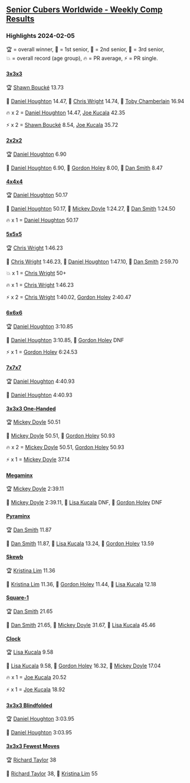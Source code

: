 <style>table {white-space: nowrap;}</style>
<link rel="stylesheet" type="text/css" href="/scw-comp/css/flags.css" />

## [Senior Cubers Worldwide - Weekly Comp Results](/scw-comp/results/)
### Highlights 2024-02-05

<span style="white-space: nowrap;">🏆 = overall winner</span>, <span style="white-space: nowrap;">🥇 = 1st senior</span>, <span style="white-space: nowrap;">🥈 = 2nd senior</span>, <span style="white-space: nowrap;">🥉 = 3rd senior</span>, <span style="white-space: nowrap;">💥 = overall record (age group)</span>, <span style="white-space: nowrap;">🔥 = PR average</span>, <span style="white-space: nowrap;">⚡ = PR single</span>.

#### [3x3x3](333.md)

<span style="white-space: nowrap;">🏆 [Shawn Boucké](../../persons/shawn_boucke/333.md) 13.73</span>

<span style="white-space: nowrap;">🥇 [Daniel Houghton](../../persons/daniel_houghton/333.md) 14.47</span>, <span style="white-space: nowrap;">🥈 [Chris Wright](../../persons/chris_wright/333.md) 14.74</span>, <span style="white-space: nowrap;">🥉 [Toby Chamberlain](../../persons/toby_chamberlain/333.md) 16.94</span>

🔥 x 2 = <span style="white-space: nowrap;">[Daniel Houghton](../../persons/daniel_houghton/333.md) 14.47</span>, <span style="white-space: nowrap;">[Joe Kucala](../../persons/joe_kucala/333.md) 42.35</span>

⚡ x 2 = <span style="white-space: nowrap;">[Shawn Boucké](../../persons/shawn_boucke/333.md) 8.54</span>, <span style="white-space: nowrap;">[Joe Kucala](../../persons/joe_kucala/333.md) 35.72</span>

#### [2x2x2](222.md)

<span style="white-space: nowrap;">🏆 [Daniel Houghton](../../persons/daniel_houghton/222.md) 6.90</span>

<span style="white-space: nowrap;">🥇 [Daniel Houghton](../../persons/daniel_houghton/222.md) 6.90</span>, <span style="white-space: nowrap;">🥈 [Gordon Holey](../../persons/gordon_holey/222.md) 8.00</span>, <span style="white-space: nowrap;">🥉 [Dan Smith](../../persons/dan_smith/222.md) 8.47</span>

#### [4x4x4](444.md)

<span style="white-space: nowrap;">🏆 [Daniel Houghton](../../persons/daniel_houghton/444.md) 50.17</span>

<span style="white-space: nowrap;">🥇 [Daniel Houghton](../../persons/daniel_houghton/444.md) 50.17</span>, <span style="white-space: nowrap;">🥈 [Mickey Doyle](../../persons/mickey_doyle/444.md) 1:24.27</span>, <span style="white-space: nowrap;">🥉 [Dan Smith](../../persons/dan_smith/444.md) 1:24.50</span>

🔥 x 1 = <span style="white-space: nowrap;">[Daniel Houghton](../../persons/daniel_houghton/444.md) 50.17</span>

#### [5x5x5](555.md)

<span style="white-space: nowrap;">🏆 [Chris Wright](../../persons/chris_wright/555.md) 1:46.23</span>

<span style="white-space: nowrap;">🥇 [Chris Wright](../../persons/chris_wright/555.md) 1:46.23</span>, <span style="white-space: nowrap;">🥈 [Daniel Houghton](../../persons/daniel_houghton/555.md) 1:47.10</span>, <span style="white-space: nowrap;">🥉 [Dan Smith](../../persons/dan_smith/555.md) 2:59.70</span>

💥 x 1 = <span style="white-space: nowrap;">[Chris Wright](../../persons/chris_wright/555.md) 50+</span>

🔥 x 1 = <span style="white-space: nowrap;">[Chris Wright](../../persons/chris_wright/555.md) 1:46.23</span>

⚡ x 2 = <span style="white-space: nowrap;">[Chris Wright](../../persons/chris_wright/555.md) 1:40.02</span>, <span style="white-space: nowrap;">[Gordon Holey](../../persons/gordon_holey/555.md) 2:40.47</span>

#### [6x6x6](666.md)

<span style="white-space: nowrap;">🏆 [Daniel Houghton](../../persons/daniel_houghton/666.md) 3:10.85</span>

<span style="white-space: nowrap;">🥇 [Daniel Houghton](../../persons/daniel_houghton/666.md) 3:10.85</span>, <span style="white-space: nowrap;">🥈 [Gordon Holey](../../persons/gordon_holey/666.md) DNF</span>

⚡ x 1 = <span style="white-space: nowrap;">[Gordon Holey](../../persons/gordon_holey/666.md) 6:24.53</span>

#### [7x7x7](777.md)

<span style="white-space: nowrap;">🏆 [Daniel Houghton](../../persons/daniel_houghton/777.md) 4:40.93</span>

<span style="white-space: nowrap;">🥇 [Daniel Houghton](../../persons/daniel_houghton/777.md) 4:40.93</span>

#### [3x3x3 One-Handed](333oh.md)

<span style="white-space: nowrap;">🏆 [Mickey Doyle](../../persons/mickey_doyle/333oh.md) 50.51</span>

<span style="white-space: nowrap;">🥇 [Mickey Doyle](../../persons/mickey_doyle/333oh.md) 50.51</span>, <span style="white-space: nowrap;">🥈 [Gordon Holey](../../persons/gordon_holey/333oh.md) 50.93</span>

🔥 x 2 = <span style="white-space: nowrap;">[Mickey Doyle](../../persons/mickey_doyle/333oh.md) 50.51</span>, <span style="white-space: nowrap;">[Gordon Holey](../../persons/gordon_holey/333oh.md) 50.93</span>

⚡ x 1 = <span style="white-space: nowrap;">[Mickey Doyle](../../persons/mickey_doyle/333oh.md) 37.14</span>

#### [Megaminx](minx.md)

<span style="white-space: nowrap;">🏆 [Mickey Doyle](../../persons/mickey_doyle/minx.md) 2:39.11</span>

<span style="white-space: nowrap;">🥇 [Mickey Doyle](../../persons/mickey_doyle/minx.md) 2:39.11</span>, <span style="white-space: nowrap;">🥈 [Lisa Kucala](../../persons/lisa_kucala/minx.md) DNF</span>, <span style="white-space: nowrap;">🥉 [Gordon Holey](../../persons/gordon_holey/minx.md) DNF</span>

#### [Pyraminx](pyram.md)

<span style="white-space: nowrap;">🏆 [Dan Smith](../../persons/dan_smith/pyram.md) 11.87</span>

<span style="white-space: nowrap;">🥇 [Dan Smith](../../persons/dan_smith/pyram.md) 11.87</span>, <span style="white-space: nowrap;">🥈 [Lisa Kucala](../../persons/lisa_kucala/pyram.md) 13.24</span>, <span style="white-space: nowrap;">🥉 [Gordon Holey](../../persons/gordon_holey/pyram.md) 13.59</span>

#### [Skewb](skewb.md)

<span style="white-space: nowrap;">🏆 [Kristina Lim](../../persons/kristina_lim/skewb.md) 11.36</span>

<span style="white-space: nowrap;">🥇 [Kristina Lim](../../persons/kristina_lim/skewb.md) 11.36</span>, <span style="white-space: nowrap;">🥈 [Gordon Holey](../../persons/gordon_holey/skewb.md) 11.44</span>, <span style="white-space: nowrap;">🥉 [Lisa Kucala](../../persons/lisa_kucala/skewb.md) 12.18</span>

#### [Square-1](sq1.md)

<span style="white-space: nowrap;">🏆 [Dan Smith](../../persons/dan_smith/sq1.md) 21.65</span>

<span style="white-space: nowrap;">🥇 [Dan Smith](../../persons/dan_smith/sq1.md) 21.65</span>, <span style="white-space: nowrap;">🥈 [Mickey Doyle](../../persons/mickey_doyle/sq1.md) 31.67</span>, <span style="white-space: nowrap;">🥉 [Lisa Kucala](../../persons/lisa_kucala/sq1.md) 45.46</span>

#### [Clock](clock.md)

<span style="white-space: nowrap;">🏆 [Lisa Kucala](../../persons/lisa_kucala/clock.md) 9.58</span>

<span style="white-space: nowrap;">🥇 [Lisa Kucala](../../persons/lisa_kucala/clock.md) 9.58</span>, <span style="white-space: nowrap;">🥈 [Gordon Holey](../../persons/gordon_holey/clock.md) 16.32</span>, <span style="white-space: nowrap;">🥉 [Mickey Doyle](../../persons/mickey_doyle/clock.md) 17.04</span>

🔥 x 1 = <span style="white-space: nowrap;">[Joe Kucala](../../persons/joe_kucala/clock.md) 20.52</span>

⚡ x 1 = <span style="white-space: nowrap;">[Joe Kucala](../../persons/joe_kucala/clock.md) 18.92</span>

#### [3x3x3 Blindfolded](333bf.md)

<span style="white-space: nowrap;">🏆 [Daniel Houghton](../../persons/daniel_houghton/333bf.md) 3:03.95</span>

<span style="white-space: nowrap;">🥇 [Daniel Houghton](../../persons/daniel_houghton/333bf.md) 3:03.95</span>

#### [3x3x3 Fewest Moves](333fm.md)

<span style="white-space: nowrap;">🏆 [Richard Taylor](../../persons/richard_taylor/333fm.md) 38</span>

<span style="white-space: nowrap;">🥇 [Richard Taylor](../../persons/richard_taylor/333fm.md) 38</span>, <span style="white-space: nowrap;">🥈 [Kristina Lim](../../persons/kristina_lim/333fm.md) 55</span>


<!-- Global site tag (gtag.js) - Google Analytics -->
<script async src="https://www.googletagmanager.com/gtag/js?id=UA-86348435-3"></script>
<script>window.dataLayer = window.dataLayer || []; function gtag() {dataLayer.push(arguments);} gtag('js', new Date()); gtag('config', 'UA-86348435-3');</script>
